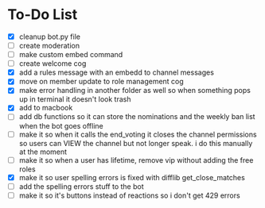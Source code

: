 # To-Do List

- [x] cleanup bot.py file
- [ ] create moderation
- [ ] make custom embed command
- [ ] create welcome cog
- [x] add a rules message with an embedd to channel messages
- [x] move on member update to role management cog
- [x] make error handling in another folder as well so when something pops up in terminal it doesn't look trash
- [x] add to macbook
- [ ] add db functions so it can store the nominations and the weekly ban list when the bot goes offline
- [ ] make it so when it calls the end_voting it closes the channel permissions so users can VIEW the channel but not longer speak. i do this manually at the moment
- [ ] make it so when a user has lifetime, remove vip without adding the free roles
- [x] make it so user spelling errors is fixed with difflib get_close_matches
- [ ] add the spelling errors stuff to the bot
- [ ] make it so it's buttons instead of reactions so i don't get 429 errors
